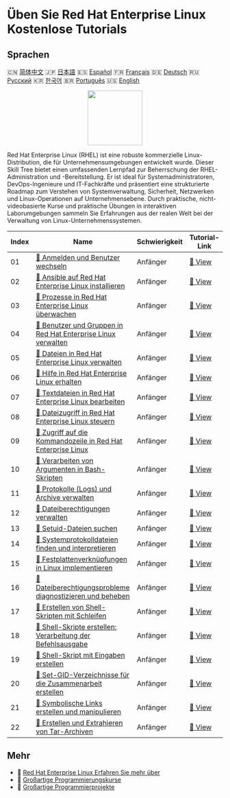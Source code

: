 # Üben Sie Red Hat Enterprise Linux Kostenlose Tutorials

## Sprachen

🇨🇳 [简体中文](README_zh.md) 🇯🇵 [日本語](README_ja.md) 🇪🇸 [Español](README_es.md) 🇫🇷 [Français](README_fr.md) 🇩🇪 [Deutsch](README_de.md) 🇷🇺 [Русский](README_ru.md) 🇰🇷 [한국어](README_ko.md) 🇧🇷 [Português](README_pt.md) 🇺🇸 [English](README.md) 

<div align="center">
<img width="128px" src="https://file.labex.io/path/r7hHlDvORmjS.png">
</div>

Red Hat Enterprise Linux (RHEL) ist eine robuste kommerzielle Linux-Distribution, die für Unternehmensumgebungen entwickelt wurde. Dieser Skill Tree bietet einen umfassenden Lernpfad zur Beherrschung der RHEL-Administration und -Bereitstellung. Er ist ideal für Systemadministratoren, DevOps-Ingenieure und IT-Fachkräfte und präsentiert eine strukturierte Roadmap zum Verstehen von Systemverwaltung, Sicherheit, Netzwerken und Linux-Operationen auf Unternehmensebene. Durch praktische, nicht-videobasierte Kurse und praktische Übungen in interaktiven Laborumgebungen sammeln Sie Erfahrungen aus der realen Welt bei der Verwaltung von Linux-Unternehmenssystemen.

|   Index | Name                                                                                                                                                           | Schwierigkeit   | Tutorial-Link                                                                                            |
|---------|----------------------------------------------------------------------------------------------------------------------------------------------------------------|-----------------|----------------------------------------------------------------------------------------------------------|
|      01 | [📖 Anmelden und Benutzer wechseln](https://labex.io/de/tutorials/rhel-log-in-and-switch-users-588260)                                                         | Anfänger        | [🔗 View](https://labex.io/de/tutorials/rhel-log-in-and-switch-users-588260)                             |
|      02 | [📖 Ansible auf Red Hat Enterprise Linux installieren](https://labex.io/de/tutorials/rhel-install-ansible-on-red-hat-enterprise-linux-590544)                  | Anfänger        | [🔗 View](https://labex.io/de/tutorials/rhel-install-ansible-on-red-hat-enterprise-linux-590544)         |
|      03 | [📖 Prozesse in Red Hat Enterprise Linux überwachen](https://labex.io/de/tutorials/rhel-monitor-processes-in-red-hat-enterprise-linux-588465)                  | Anfänger        | [🔗 View](https://labex.io/de/tutorials/rhel-monitor-processes-in-red-hat-enterprise-linux-588465)       |
|      04 | [📖 Benutzer und Gruppen in Red Hat Enterprise Linux verwalten](https://labex.io/de/tutorials/rhel-manage-users-and-groups-in-red-hat-enterprise-linux-588464) | Anfänger        | [🔗 View](https://labex.io/de/tutorials/rhel-manage-users-and-groups-in-red-hat-enterprise-linux-588464) |
|      05 | [📖 Dateien in Red Hat Enterprise Linux verwalten](https://labex.io/de/tutorials/rhel-manage-files-in-red-hat-enterprise-linux-588463)                         | Anfänger        | [🔗 View](https://labex.io/de/tutorials/rhel-manage-files-in-red-hat-enterprise-linux-588463)            |
|      06 | [📖 Hilfe in Red Hat Enterprise Linux erhalten](https://labex.io/de/tutorials/rhel-get-help-in-red-hat-enterprise-linux-588461)                                | Anfänger        | [🔗 View](https://labex.io/de/tutorials/rhel-get-help-in-red-hat-enterprise-linux-588461)                |
|      07 | [📖 Textdateien in Red Hat Enterprise Linux bearbeiten](https://labex.io/de/tutorials/rhel-edit-text-files-in-red-hat-enterprise-linux-588460)                 | Anfänger        | [🔗 View](https://labex.io/de/tutorials/rhel-edit-text-files-in-red-hat-enterprise-linux-588460)         |
|      08 | [📖 Dateizugriff in Red Hat Enterprise Linux steuern](https://labex.io/de/tutorials/rhel-control-file-access-in-red-hat-enterprise-linux-588458)               | Anfänger        | [🔗 View](https://labex.io/de/tutorials/rhel-control-file-access-in-red-hat-enterprise-linux-588458)     |
|      09 | [📖 Zugriff auf die Kommandozeile in Red Hat Enterprise Linux](https://labex.io/de/tutorials/rhel-access-command-line-in-red-hat-enterprise-linux-588454)      | Anfänger        | [🔗 View](https://labex.io/de/tutorials/rhel-access-command-line-in-red-hat-enterprise-linux-588454)     |
|      10 | [📖 Verarbeiten von Argumenten in Bash-Skripten](https://labex.io/de/tutorials/rhel-process-arguments-in-bash-scripts-588272)                                  | Anfänger        | [🔗 View](https://labex.io/de/tutorials/rhel-process-arguments-in-bash-scripts-588272)                   |
|      11 | [📖 Protokolle (Logs) und Archive verwalten](https://labex.io/de/tutorials/rhel-manage-logs-and-archives-588265)                                               | Anfänger        | [🔗 View](https://labex.io/de/tutorials/rhel-manage-logs-and-archives-588265)                            |
|      12 | [📖 Dateiberechtigungen verwalten](https://labex.io/de/tutorials/rhel-manage-file-permissions-588264)                                                          | Anfänger        | [🔗 View](https://labex.io/de/tutorials/rhel-manage-file-permissions-588264)                             |
|      13 | [📖 Setuid-Dateien suchen](https://labex.io/de/tutorials/rhel-locate-setuid-files-588259)                                                                      | Anfänger        | [🔗 View](https://labex.io/de/tutorials/rhel-locate-setuid-files-588259)                                 |
|      14 | [📖 Systemprotokolldateien finden und interpretieren](https://labex.io/de/tutorials/rhel-locate-and-interpret-system-log-files-588258)                         | Anfänger        | [🔗 View](https://labex.io/de/tutorials/rhel-locate-and-interpret-system-log-files-588258)               |
|      15 | [📖 Festplattenverknüpfungen in Linux implementieren](https://labex.io/de/tutorials/rhel-implement-hard-links-in-linux-588253)                                 | Anfänger        | [🔗 View](https://labex.io/de/tutorials/rhel-implement-hard-links-in-linux-588253)                       |
|      16 | [📖 Dateiberechtigungsprobleme diagnostizieren und beheben](https://labex.io/de/tutorials/rhel-diagnose-and-correct-file-permission-problems-588249)           | Anfänger        | [🔗 View](https://labex.io/de/tutorials/rhel-diagnose-and-correct-file-permission-problems-588249)       |
|      17 | [📖 Erstellen von Shell-Skripten mit Schleifen](https://labex.io/de/tutorials/rhel-create-shell-scripts-with-loops-588247)                                     | Anfänger        | [🔗 View](https://labex.io/de/tutorials/rhel-create-shell-scripts-with-loops-588247)                     |
|      18 | [📖 Shell-Skripte erstellen: Verarbeitung der Befehlsausgabe](https://labex.io/de/tutorials/rhel-create-shell-scripts-to-process-command-output-588246)        | Anfänger        | [🔗 View](https://labex.io/de/tutorials/rhel-create-shell-scripts-to-process-command-output-588246)      |
|      19 | [📖 Shell-Skript mit Eingaben erstellen](https://labex.io/de/tutorials/rhel-create-shell-script-with-inputs-588245)                                            | Anfänger        | [🔗 View](https://labex.io/de/tutorials/rhel-create-shell-script-with-inputs-588245)                     |
|      20 | [📖 Set-GID-Verzeichnisse für die Zusammenarbeit erstellen](https://labex.io/de/tutorials/rhel-create-set-gid-directories-for-collaboration-588244)            | Anfänger        | [🔗 View](https://labex.io/de/tutorials/rhel-create-set-gid-directories-for-collaboration-588244)        |
|      21 | [📖 Symbolische Links erstellen und manipulieren](https://labex.io/de/tutorials/rhel-create-and-manipulate-symbolic-links-588242)                              | Anfänger        | [🔗 View](https://labex.io/de/tutorials/rhel-create-and-manipulate-symbolic-links-588242)                |
|      22 | [📖 Erstellen und Extrahieren von Tar-Archiven](https://labex.io/de/tutorials/rhel-create-and-extract-tar-archives-588239)                                     | Anfänger        | [🔗 View](https://labex.io/de/tutorials/rhel-create-and-extract-tar-archives-588239)                     |

## Mehr

- 🔗 [Red Hat Enterprise Linux Erfahren Sie mehr über](https://labex.io/de/skilltrees/rhel)
- 🔗 [Großartige Programmierungskurse](https://github.com/labex-labs/awesome-programming-courses)
- 🔗 [Großartige Programmierprojekte](https://github.com/labex-labs/awesome-programming-projects)


